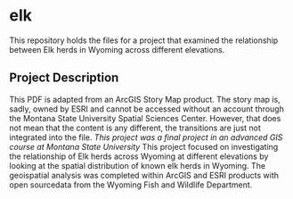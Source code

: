 # elk
This repository holds the files for a project that examined the relationship between Elk herds in Wyoming across different elevations.
## Project Description
This PDF is adapted from an ArcGIS Story Map product. The story map is, sadly, owned by ESRI and cannot be accessed without an account through the Montana State University Spatial Sciences Center. However, that does not mean that the content is any different, the transitions are just not integrated into the file. 
*This project was a final project in an advanced GIS course at Montana State University*
This project focused on investigating the relationship of Elk herds across Wyoming at different elevations by looking at the spatial distribution of known elk herds in Wyoming. The geoispatial analysis was completed within ArcGIS and ESRI products with open sourcedata from the Wyoming Fish and Wildlife Department. 
